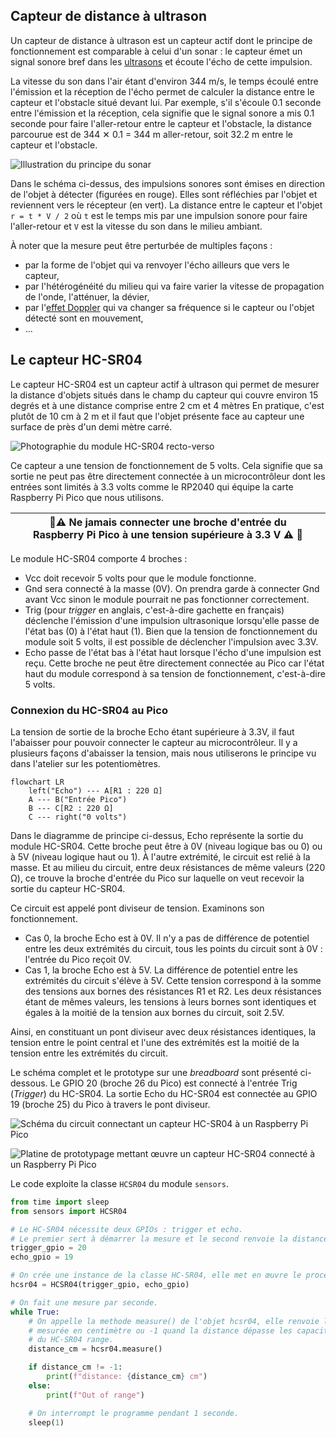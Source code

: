 ## Capteur de distance à ultrason

Un capteur de distance à ultrason est un capteur actif dont le principe de fonctionnement est comparable
à celui d'un sonar : le capteur émet un signal sonore bref dans les [ultrasons](https://fr.wikipedia.org/wiki/Ultrason)
et écoute l'écho de cette impulsion.

La vitesse du son dans l'air étant d'environ 344 m/s, le temps écoulé entre l'émission et la réception de l'écho
permet de calculer la distance entre le capteur et l'obstacle situé devant lui.
Par exemple, s'il s'écoule 0.1 seconde entre l'émission et la réception, cela signifie que le signal sonore a mis
0.1 seconde pour faire l'aller-retour entre le capteur et l'obstacle, la distance parcourue est de 344 ✕ 0.1 = 344 m 
aller-retour, soit 32.2 m entre le capteur et l'obstacle.

![Illustration du principe du sonar](../../Images/Sonar_Principle_FR.svg)

Dans le schéma ci-dessus, des impulsions sonores sont émises en direction de l'objet à détecter (figurées en rouge).
Elles sont réfléchies par l'objet et reviennent vers le récepteur (en vert).
La distance entre le capteur et l'objet `r = t * V / 2` où `t` est le temps mis par une impulsion sonore pour faire
l'aller-retour et `V` est la vitesse du son dans le milieu ambiant.

À noter que la mesure peut être perturbée de multiples façons :

- par la forme de l'objet qui va renvoyer l'écho ailleurs que vers le capteur,
- par l'hétérogénéité du milieu qui va faire varier la vitesse de propagation de
l'onde, l'atténuer, la dévier,
- par l'[effet Doppler](https://fr.wikipedia.org/wiki/Effet_Doppler) qui va changer sa fréquence si le capteur ou
l'objet détecté sont en mouvement,
- ...

## Le capteur HC-SR04

Le capteur HC-SR04 est un capteur actif à ultrason qui permet de mesurer la distance d'objets situés
dans le champ du capteur qui couvre environ 15 degrés et à une distance comprise entre 2 cm et 4 mètres
En pratique, c'est plutôt de 10 cm à 2 m et il faut que l'objet présente face au capteur une surface
de près d'un demi mètre carré.

![Photographie du module HC-SR04 recto-verso](assets/HC-SR04_600x780.jpg)

Ce capteur a une tension de fonctionnement de 5 volts. Cela signifie que sa sortie ne peut pas être
directement connectée à un microcontrôleur dont les entrées sont limités à 3.3 volts comme le RP2040
qui équipe la carte Raspberry Pi Pico que nous utilisons.

| 🔴⚠️ Ne jamais connecter une broche d'entrée du Raspberry Pi Pico à une tension supérieure à 3.3 V ⚠️ 🔴 |
|----------------------------------------------------------------------------------------------------------|

Le module HC-SR04 comporte 4 broches :

- Vcc doit recevoir 5 volts pour que le module fonctionne.
- Gnd sera connecté à la masse (0V). On prendra garde à connecter Gnd avant Vcc sinon le module pourrait ne pas 
fonctionner correctement.
- Trig (pour _trigger_ en anglais, c'est-à-dire gachette en français) déclenche l'émission d'une impulsion
ultrasonique lorsqu'elle passe de l'état bas (0) à l'état haut (1). Bien que la tension de fonctionnement
du module soit 5 volts, il est possible de déclencher l'impulsion avec 3.3V.
- Echo passe de l'état bas à l'état haut lorsque l'écho d'une impulsion est reçu. Cette broche ne peut être
directement connectée au Pico car l'état haut du module correspond à sa tension de fonctionnement,
c'est-à-dire 5 volts.

### Connexion du HC-SR04 au Pico

La tension de sortie de la broche Echo étant supérieure à 3.3V, il faut l'abaisser pour pouvoir connecter
le capteur au microcontrôleur.
Il y a plusieurs façons d'abaisser la tension, mais nous utiliserons le principe vu dans l'atelier sur les
potentiomètres.

```mermaid
flowchart LR
    left("Echo") --- A[R1 : 220 Ω]
    A --- B("Entrée Pico")
    B --- C[R2 : 220 Ω]
    C --- right("0 volts")
```

Dans le diagramme de principe ci-dessus, Echo représente la sortie du module HC-SR04.
Cette broche peut être à 0V (niveau logique bas ou 0) ou à 5V (niveau logique haut ou 1).
À l'autre extrémité, le circuit est relié à la masse.
Et au milieu du circuit, entre deux résistances de même valeurs (220 Ω), ce trouve la broche d'entrée du Pico
sur laquelle on veut recevoir la sortie du capteur HC-SR04.

Ce circuit est appelé pont diviseur de tension. Examinons son fonctionnement.

- Cas 0, la broche Echo est à 0V. Il n'y a pas de différence de potentiel entre les deux extrémités 
du circuit, tous les points du circuit sont à 0V : l'entrée du Pico reçoit 0V.
- Cas 1, la broche Echo est à 5V. La différence de potentiel entre les extrémités du circuit s'élève à 5V.
Cette tension correspond à la somme des tensions aux bornes des résistances R1 et R2.
Les deux résistances étant de mêmes valeurs, les tensions à leurs bornes sont identiques et égales à la moitié
de la tension aux bornes du circuit, soit 2.5V.

Ainsi, en constituant un pont diviseur avec deux résistances identiques, la tension entre le point central et
l'une des extrémités est la moitié de la tension entre les extrémités du circuit.

Le schéma complet et le prototype sur une _breadboard_ sont présenté ci-dessous.
Le GPIO 20 (broche 26 du Pico) est connecté à l'entrée Trig (_Trigger_) du HC-SR04.
La sortie Echo du HC-SR04 est connectée au GPIO 19 (broche 25) du Pico à travers le pont
diviseur.

![Schéma du circuit connectant un capteur HC-SR04 à un Raspberry Pi Pico](assets/HC-SR04_sch_wbg.svg)

![Platine de prototypage mettant œuvre un capteur HC-SR04 connecté à un Raspberry Pi Pico](assets/HC-SR04_proto_wbg.svg)

Le code exploite la classe `HCSR04` du module `sensors`.

```python
from time import sleep
from sensors import HCSR04

# Le HC-SR04 nécessite deux GPIOs : trigger et echo.
# Le premier sert à démarrer la mesure et le second renvoie la distance mesurée.
trigger_gpio = 20
echo_gpio = 19

# On crée une instance de la classe HC-SR04, elle met en œuvre le processus de mesure.
hcsr04 = HCSR04(trigger_gpio, echo_gpio)

# On fait une mesure par seconde.
while True:
    # On appelle la methode measure() de l'objet hcsr04, elle renvoie la distance 
    # mesurée en centimètre ou -1 quand la distance dépasse les capacités maximales
    # du HC-SR04 range.
    distance_cm = hcsr04.measure()

    if distance_cm != -1:
        print(f"distance: {distance_cm} cm")
    else:
        print(f"Out of range")

    # On interrompt le programme pendant 1 seconde.
    sleep(1)
```